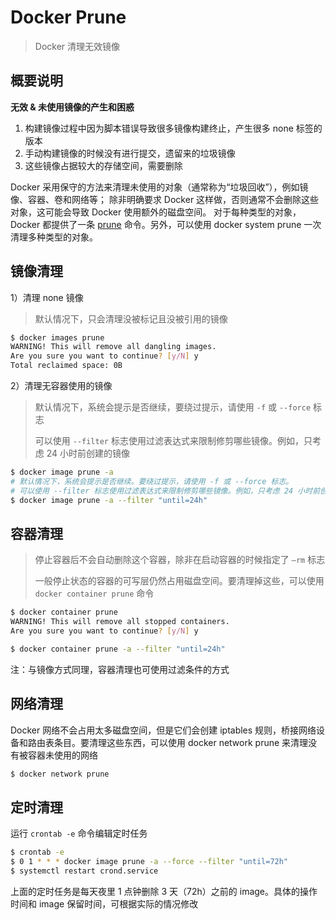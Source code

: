 # Docker Prune

> Docker 清理无效镜像

## 概要说明

**无效 & 未使用镜像的产生和困惑**

1. 构建镜像过程中因为脚本错误导致很多镜像构建终止，产生很多 none 标签的版本
2. 手动构建镜像的时候没有进行提交，遗留来的垃圾镜像
3. 这些镜像占据较大的存储空间，需要删除


Docker 采用保守的方法来清理未使用的对象（通常称为“垃圾回收”），例如镜像、容器、卷和网络等；
除非明确要求 Docker 这样做，否则通常不会删除这些对象，这可能会导致 Docker 使用额外的磁盘空间。
对于每种类型的对象，Docker 都提供了一条 [prune](https://docs.docker.com/engine/reference/commandline/image_prune/) 命令。另外，可以使用 docker system prune 一次清理多种类型的对象。


## 镜像清理

1）清理 none 镜像

> 默认情况下，只会清理没被标记且没被引用的镜像

```bash
$ docker images prune
WARNING! This will remove all dangling images.
Are you sure you want to continue? [y/N] y
Total reclaimed space: 0B
```

2）清理无容器使用的镜像

> 默认情况下，系统会提示是否继续，要绕过提示，请使用 `-f` 或 `--force` 标志
> 
> 可以使用 `--filter` 标志使用过滤表达式来限制修剪哪些镜像。例如，只考虑 24 小时前创建的镜像

```bash
$ docker image prune -a
# 默认情况下，系统会提示是否继续。要绕过提示，请使用 -f 或 --force 标志。
# 可以使用 --filter 标志使用过滤表达式来限制修剪哪些镜像。例如，只考虑 24 小时前创建的镜像
$ docker image prune -a --filter "until=24h"
```

## 容器清理

> 停止容器后不会自动删除这个容器，除非在启动容器的时候指定了 `–rm` 标志
> 
> 一般停止状态的容器的可写层仍然占用磁盘空间。要清理掉这些，可以使用 `docker container prune` 命令

```bash
$ docker container prune
WARNING! This will remove all stopped containers.
Are you sure you want to continue? [y/N] y

$ docker container prune -a --filter "until=24h"
```

注：与镜像方式同理，容器清理也可使用过滤条件的方式

## 网络清理

Docker 网络不会占用太多磁盘空间，但是它们会创建 iptables 规则，桥接网络设备和路由表条目。要清理这些东西，可以使用 docker network prune 来清理没有被容器未使用的网络

```bash
$ docker network prune
```

## 定时清理

运行 `crontab -e` 命令编辑定时任务

```bash
$ crontab -e
$ 0 1 * * * docker image prune -a --force --filter "until=72h"
$ systemctl restart crond.service
```

上面的定时任务是每天夜里 1 点钟删除 3 天（72h）之前的 image。具体的操作时间和 image 保留时间，可根据实际的情况修改